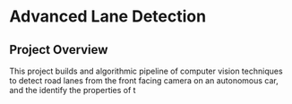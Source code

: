 # Advanced Lane Detection

## Project Overview

This project builds and algorithmic pipeline of computer vision techniques to detect road lanes from the front facing camera on an autonomous car, and the identify the properties of t

<!--stackedit_data:
eyJoaXN0b3J5IjpbLTE0ODIyNTIzMjRdfQ==
-->